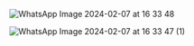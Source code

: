 ![WhatsApp Image 2024-02-07 at 16 33 48](https://github.com/OlgerCaiza/GoogleMaps_UTEQ/assets/151785332/8d82854e-ae48-4689-9b9c-1a1c7ab18fb8)




![WhatsApp Image 2024-02-07 at 16 33 47 (1)](https://github.com/OlgerCaiza/GoogleMaps_UTEQ/assets/151785332/053d1fe5-bb9a-47c3-a679-7d2cc6273bb9)
